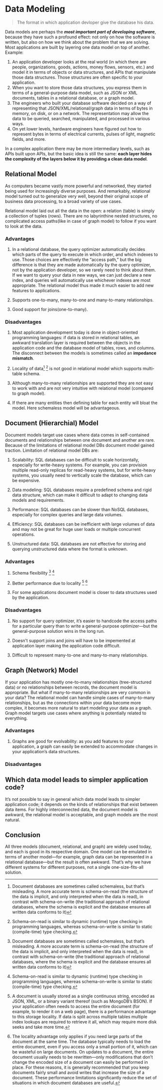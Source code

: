 # Data Modeling

> The format in which application devloper give the database his data.

Data models are perhaps the **_most important part of developing software_**, because they have such a profound effect: not only on how the software is written, but also on how we think about the problem that we are solving. Most applications are built by layering one data model on top of another. Example:

1. An application developer looks at the real world (in which there are people, organizations, goods, actions, money flows, sensors, etc.) and model it in terms of objects or data structures, and APIs that manipulate those data structures. Those structures are often specific to your application.
2. When you want to store those data structures, you express them in terms of a general-purpose data model, such as JSON or XML documents, tables in a relational database, or a graph model.
3. The engineers who built your database software decided on a way of representing that JSON/XML/relational/graph data in terms of bytes in memory, on disk, or on a network. The representation may allow the data to be queried, searched, manipulated, and processed in various ways.
4. On yet lower levels, hardware engineers have figured out how to represent bytes in terms of electrical currents, pulses of light, magnetic fields, and more.

In a complex application there may be more intermediary levels, such as APIs built upon APIs, but the basic idea is still the same: **each layer hides the complexity of the layers below it by providing a clean data model**.

## Relational Model

As computers became vastly more powerful and networked, they started being used for increasingly diverse purposes. And remarkably, relational model turned out to generalize very well, beyond their original scope of business data processing, to a broad variety of use cases.

Relational model laid out all the data in the open: a relation (table) is simply a collection of tuples (rows). There are no labyrinthine nested structures, no complicated access paths(like in case of graph model) to follow if you want to look at the data.

### Advantages

1. In a relational database, the query optimizer automatically decides which parts of the query to execute in which order, and which indexes to use. Those choices are effectively the “access path,” but the big difference is that they are made automatically by the query optimizer, not by the application developer, so we rarely need to think about them. If we want to query your data in new ways, we can just declare a new index, and queries will automatically use whichever indexes are most appropriate. The relational model thus made it much easier to add new features to applications.

2. Supports one-to-many, many-to-one and many-to-many relationships.

3. Good support for joins(one-to-many).

### Disadvantages

1. Most application development today is done in object-oriented programming languages: if data is stored in relational tables, an awkward translation layer is required between the objects in the application code and the database model of tables, rows, and columns. The disconnect between the models is sometimes called an **impedance mismatch**.

2. Locality of data[^3] [^4] is not good in relational model which supports multi-table schema.

3. Although many-to-many relationships are supported they are not easy to work with and are not very intuitive with relational model (compared to graph model).

4. If there are many entities then defining table for each entity will bloat the model. Here schemaless model will be advantageous.

## Document (Hierarchial) Model

Document models target use cases where data comes in self-contained documents and relationships between one document and another are rare. Because of the limitations of relational model DBs document model gained traction. Limitation of relational model DBs are:

1. Scalability: SQL databases can be difficult to scale horizontally, especially for write-heavy systems. For example, you can provision multiple read-only replicas for read-heavy systems, but for write-heavy systems, you usually need to vertically scale the database, which can be expensive.

2. Data modeling: SQL databases require a predefined schema and rigid data structure, which can make it difficult to adapt to changing data models and requirements.

3. Performance: SQL databases can be slower than NoSQL databases, especially for complex queries and large data volumes.

4. Efficiency: SQL databases can be inefficient with large volumes of data and may not be great for huge user loads or multiple concurrent operations.

5. Unstructured data: SQL databases are not effective for storing and querying unstructured data where the format is unknown.

### Advantages

1. Schema flexibility [^3] [^4]

2. Better performance due to locality [^1] [^2]

3. For some applications document model is closer to data structures used by the application.

### Disadvantages

1. No support for query optimizer, it’s easier to handcode the access paths for a particular query than to write a general-purpose optimizer—but the general-purpose solution wins in the long run.

2. Doesn't support joins and joins will have to be impemented at application layer making the application code difficult.

3. Difficult to represent many-to-one and many-to-many relationships.

## Graph (Network) Model

If your application has mostly one-to-many relationships (tree-structured data) or no relationships between records, the document model is appropriate. But what if many-to-many relationships are very common in your data? The relational model can handle simple cases of many-to-many relationships, but as the connections within your data become more complex, it becomes more natural to start modeling your data as a graph. Graph model targets use cases where anything
is potentially related to everything.

### Advantages

1. Graphs are good for evolvability: as you add features to your application, a graph can easily be extended to accommodate changes in your application’s data structures.

### Disadvantages

## Which data model leads to simpler application code?

It’s not possible to say in general which data model leads to simpler application code; it depends on the kinds of relationships that exist between data items. For highly interconnected data, the document model is awkward, the relational model is acceptable, and graph models are the most natural.

## Conclusion

All three models (document, relational, and graph) are widely used today, and each is good in its respective domain. One model can be emulated in terms of another model—for example, graph data can be represented in a relational database—but the result is often awkward. That’s why we have different systems for different purposes, not a single one-size-fits-all solution.

[^1]: A document is usually stored as a single continuous string, encoded as JSON, XML, or a binary variant thereof (such as MongoDB’s BSON). If your application often needs to access the entire document (for example, to render it on a web page), there is a performance advantage to this storage locality. If data is split across multiple tables multiple index lookups are required to retrieve it all, which may require more disk seeks and take more time.
[^2]: The locality advantage only applies if you need large parts of the document at the same time. The database typically needs to load the entire document, even if you access only a small portion of it, which can be wasteful on large documents. On updates to a document, the entire document usually needs to be rewritten—only modifications that don’t change the encoded size of a document can easily be performed in place. For these reasons, it is generally recommended that you keep documents fairly small and avoid writes that increase the size of a document. These performance limitations significantly reduce the set of situations in which document databases are useful.
[^3]: Document databases are sometimes called schemaless, but that’s misleading. A more accurate term is schema-on-read (the structure of the data is implicit, and only interpreted when the data is read), in contrast with schema-on-write (the traditional approach of relational databases, where the schema is explicit and the database ensures all written data conforms to it)
[^4]: Schema-on-read is similar to dynamic (runtime) type checking in programming languages, whereas schema-on-write is similar to static (compile-time) type checking.
